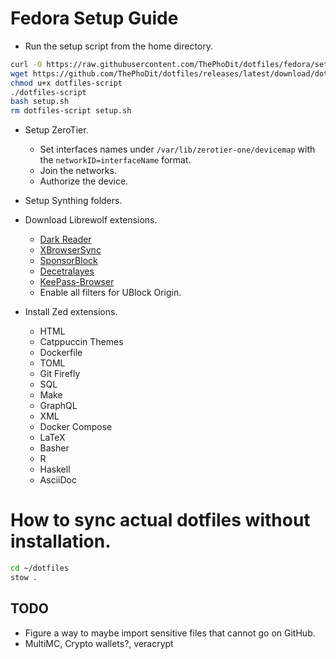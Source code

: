 # Fedora Setup Guide

- Run the setup script from the home directory.
```bash
curl -O https://raw.githubusercontent.com/ThePhoDit/dotfiles/fedora/setup/setup.sh
wget https://github.com/ThePhoDit/dotfiles/releases/latest/download/dotfiles-script
chmod u+x dotfiles-script
./dotfiles-script
bash setup.sh
rm dotfiles-script setup.sh
```

- Setup ZeroTier.
	- Set interfaces names under `/var/lib/zerotier-one/devicemap` with the `networkID=interfaceName` format.
	- Join the networks.
	- Authorize the device.
- Setup Synthing folders.
- Download Librewolf extensions.
  - [Dark Reader](https://addons.mozilla.org/en-US/firefox/addon/darkreader)
  - [XBrowserSync](https://addons.mozilla.org/en-US/firefox/addon/xbs/)
  - [SponsorBlock](https://addons.mozilla.org/en-US/firefox/addon/sponsorblock/)
  - [Decetralayes](https://addons.mozilla.org/en-US/firefox/addon/decentraleyes/)
  - [KeePass-Browser](https://addons.mozilla.org/en-US/firefox/addon/keepassxc-browser/?utm_source=addons.mozilla.org&utm_medium=referral&utm_content=search)
  - Enable all filters for UBlock Origin.

- Install Zed extensions.
	- HTML
	- Catppuccin Themes
	- Dockerfile
	- TOML
	- Git Firefly
	- SQL
	- Make
	- GraphQL
	- XML
	- Docker Compose
	- LaTeX
	- Basher
	- R
	- Haskell
	- AsciiDoc
	
	
# How to sync actual dotfiles without installation.

```bash
cd ~/dotfiles
stow .
```


## TODO

- Figure a way to maybe import sensitive files that cannot go on GitHub.
- MultiMC, Crypto wallets?, veracrypt
